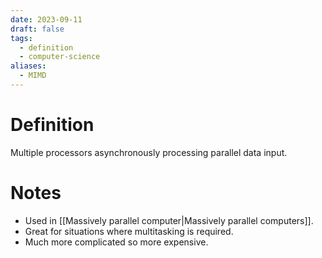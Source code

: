 ```yaml
---
date: 2023-09-11
draft: false
tags:
  - definition
  - computer-science
aliases:
  - MIMD
---
```

# Definition

Multiple processors asynchronously processing parallel data input.

# Notes

- Used in [[Massively parallel computer|Massively parallel computers]].
- Great for situations where multitasking is required.
- Much more complicated so more expensive.